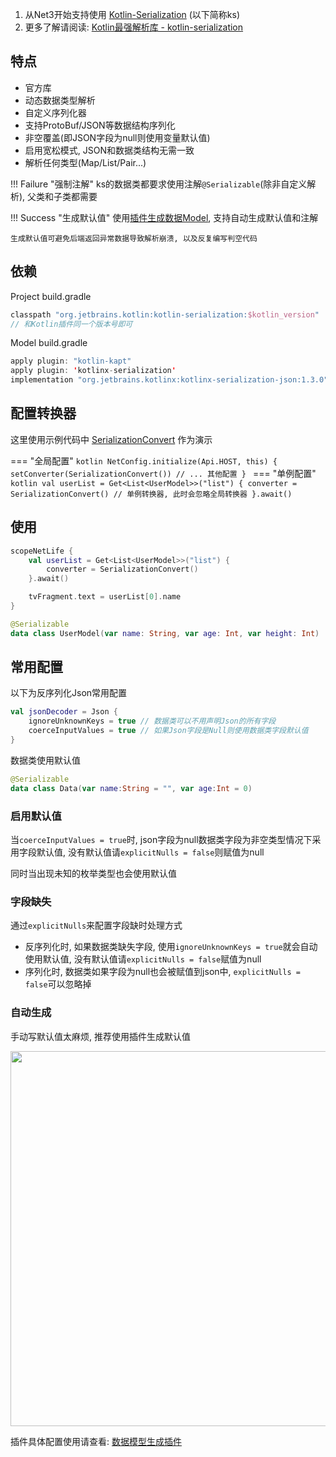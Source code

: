 1. 从Net3开始支持使用 [Kotlin-Serialization](https://github.com/Kotlin/kotlinx.serialization) (以下简称ks)
2. 更多了解请阅读: [Kotlin最强解析库 - kotlin-serialization](https://juejin.cn/post/6963676982651387935)

## 特点

- 官方库
- 动态数据类型解析
- 自定义序列化器
- 支持ProtoBuf/JSON等数据结构序列化
- 非空覆盖(即JSON字段为null则使用变量默认值)
- 启用宽松模式, JSON和数据类结构无需一致
- 解析任何类型(Map/List/Pair...)

!!! Failure "强制注解"
    ks的数据类都要求使用注解`@Serializable`(除非自定义解析), 父类和子类都需要



!!! Success "生成默认值"
    使用[插件生成数据Model](model-generate.md), 支持自动生成默认值和注解

    生成默认值可避免后端返回异常数据导致解析崩溃, 以及反复编写判空代码

## 依赖


Project build.gradle


```kotlin
classpath "org.jetbrains.kotlin:kotlin-serialization:$kotlin_version"
// 和Kotlin插件同一个版本号即可
```

Model build.gradle

```kotlin
apply plugin: "kotlin-kapt"
apply plugin: 'kotlinx-serialization'
implementation "org.jetbrains.kotlinx:kotlinx-serialization-json:1.3.0"
```

## 配置转换器

这里使用示例代码中 [SerializationConvert](https://github.com/liangjingkanji/Net/blob/master/sample/src/main/java/com/drake/net/sample/converter/SerializationConverter.kt) 作为演示

=== "全局配置"
    ```kotlin
    NetConfig.initialize(Api.HOST, this) {
        setConverter(SerializationConvert())
        // ... 其他配置
    }
    ```
=== "单例配置"
    ```kotlin
    val userList = Get<List<UserModel>>("list") {
        converter = SerializationConvert() // 单例转换器, 此时会忽略全局转换器
    }.await()
    ```

## 使用

```kotlin
scopeNetLife {
    val userList = Get<List<UserModel>>("list") {
        converter = SerializationConvert()
    }.await()

    tvFragment.text = userList[0].name
}
```

```kotlin
@Serializable
data class UserModel(var name: String, var age: Int, var height: Int)
```

## 常用配置

以下为反序列化Json常用配置

```kotlin
val jsonDecoder = Json {
    ignoreUnknownKeys = true // 数据类可以不用声明Json的所有字段
    coerceInputValues = true // 如果Json字段是Null则使用数据类字段默认值
}
```

数据类使用默认值
```kotlin
@Serializable
data class Data(var name:String = "", var age:Int = 0)
```

### 启用默认值

当`coerceInputValues = true`时, json字段为null数据类字段为非空类型情况下采用字段默认值, 没有默认值请`explicitNulls = false`则赋值为null

同时当出现未知的枚举类型也会使用默认值



### 字段缺失

通过`explicitNulls`来配置字段缺时处理方式

- 反序列化时, 如果数据类缺失字段, 使用`ignoreUnknownKeys = true`就会自动使用默认值, 没有默认值请`explicitNulls = false`赋值为null
- 序列化时, 数据类如果字段为null也会被赋值到json中, `explicitNulls = false`可以忽略掉


### 自动生成

手动写默认值太麻烦, 推荐使用插件生成默认值

<img src="https://i.loli.net/2021/11/19/YahlbxO9dWf1PN5.png" width="600"/>

插件具体配置使用请查看: [数据模型生成插件](model-generate.md)

